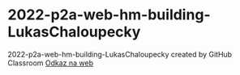 # 2022-p2a-web-hm-building-LukasChaloupecky
2022-p2a-web-hm-building-LukasChaloupecky created by GitHub Classroom
[Odkaz na web](https://LukasChaloupecky/2022-p2a-web-hm-building-LukasChaloupecky/chaloupecky_web/index.html)

